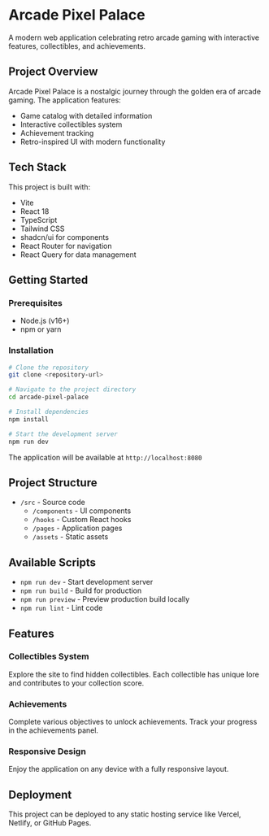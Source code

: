  # Arcade Pixel Palace

A modern web application celebrating retro arcade gaming with interactive features, collectibles, and achievements.

## Project Overview

Arcade Pixel Palace is a nostalgic journey through the golden era of arcade gaming. The application features:

- Game catalog with detailed information
- Interactive collectibles system
- Achievement tracking
- Retro-inspired UI with modern functionality

## Tech Stack

This project is built with:

- Vite
- React 18
- TypeScript
- Tailwind CSS
- shadcn/ui for components
- React Router for navigation
- React Query for data management

## Getting Started

### Prerequisites

- Node.js (v16+)
- npm or yarn

### Installation

```sh
# Clone the repository
git clone <repository-url>

# Navigate to the project directory
cd arcade-pixel-palace

# Install dependencies
npm install

# Start the development server
npm run dev
```

The application will be available at `http://localhost:8080`

## Project Structure

- `/src` - Source code
  - `/components` - UI components
  - `/hooks` - Custom React hooks
  - `/pages` - Application pages
  - `/assets` - Static assets

## Available Scripts

- `npm run dev` - Start development server
- `npm run build` - Build for production
- `npm run preview` - Preview production build locally
- `npm run lint` - Lint code

## Features

### Collectibles System

Explore the site to find hidden collectibles. Each collectible has unique lore and contributes to your collection score.

### Achievements

Complete various objectives to unlock achievements. Track your progress in the achievements panel.

### Responsive Design

Enjoy the application on any device with a fully responsive layout.

## Deployment

This project can be deployed to any static hosting service like Vercel, Netlify, or GitHub Pages.
